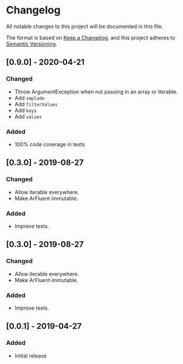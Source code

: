 # Changelog
All notable changes to this project will be documented in this file.

The format is based on [Keep a Changelog](https://keepachangelog.com/en/1.0.0/),
and this project adheres to [Semantic Versioning](https://semver.org/spec/v2.0.0.html).

## [0.9.0] - 2020-04-21
### Changed
- Throw ArgumentException when not passing in an array or iterable.
- Add `implode`
- Add `filterValues`
- Add `keys`
- Add `values`
### Added
- 100% code coverage in tests

## [0.3.0] - 2019-08-27
### Changed
- Allow iterable everywhere.
- Make ArFluent immutable.
### Added
- Improve tests.

## [0.3.0] - 2019-08-27
### Changed
- Allow iterable everywhere.
- Make ArFluent immutable.
### Added
- Improve tests.

## [0.0.1] - 2019-04-27
### Added
- Initial release
